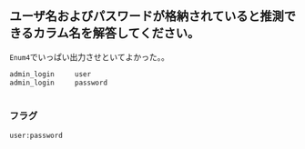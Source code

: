 ## ユーザ名およびパスワードが格納されていると推測できるカラム名を解答してください。 

`Enum4`でいっぱい出力させといてよかった。。 

```bash
admin_login 	user 	
admin_login 	password
  
```
  
### フラグ
`user:password`
